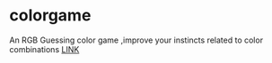 # colorgame
An RGB Guessing color game ,improve your instincts related to color combinations
[LINK](https://wimemd2a4nzvgb7zi1jjdq-on.drv.tw/www.rgbcolor.com/color.html)
